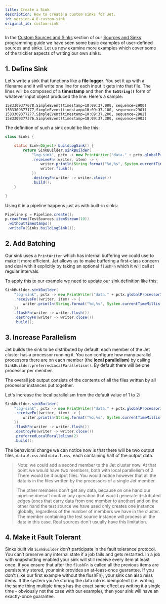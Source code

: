 ```yaml
---
title: Create a Sink
description: How to create a custom sinks for Jet.
id: version-4.0-custom-sink
original_id: custom-sink
---
```


In the [Custom Sources and Sinks](../api/sources-sinks.md#custom-sources-and-sinks)
section of our [Sources and Sinks](../api/sources-sinks.md) programming
guide we have seen some basic examples of user-defined sources and
sinks. Let us now examine more examples which cover some of the
trickier aspects of writing our own sinks.

## 1. Define Sink

Let's write a sink that functions like a **file logger**. You set it up
with a filename and it will write one line for each input it gets into
that file. The lines will be composed of a **timestamp** and then the
**`toString()`** form of whatever input object produced the line.
Here's a sample:

```text
1583309377078,SimpleEvent(timestamp=10:09:37.000, sequence=2900)
1583309377177,SimpleEvent(timestamp=10:09:37.100, sequence=2901)
1583309377277,SimpleEvent(timestamp=10:09:37.200, sequence=2902)
1583309377376,SimpleEvent(timestamp=10:09:37.300, sequence=2903)
```

The definition of such a sink could be like this:

```java
class Sinks {

    static Sink<Object> buildLogSink() {
        return SinkBuilder.sinkBuilder(
            "log-sink", pctx -> new PrintWriter("data." + pctx.globalProcessorIndex() + ".csv"))
            .receiveFn((writer, item) -> {
                writer.println(String.format("%d,%s", System.currentTimeMillis(), item.toString()));
                writer.flush();
            })
            .destroyFn(writer -> writer.close())
            .build();
    }

}
```

Using it in a pipeline happens just as with built-in sinks:

```java
Pipeline p = Pipeline.create();
p.readFrom(TestSources.itemStream(10))
 .withoutTimestamps()
 .writeTo(Sinks.buildLogSink());
```

## 2. Add Batching

Our sink uses a `PrintWriter` which has internal buffering we could use
to make it more efficient. Jet allows us to make buffering a first-class
concern and deal with it explicitly by taking an optional `flushFn`
which it will call at regular intervals.

To apply this to our example we need to update our sink definition like
this:

```java
SinkBuilder.sinkBuilder(
    "log-sink", pctx -> new PrintWriter("data." + pctx.globalProcessorIndex() + ".csv"))
    .receiveFn((writer, item) -> {
        writer.println(String.format("%d,%s", System.currentTimeMillis(), item.toString()));
    })
    .flushFn(writer -> writer.flush())
    .destroyFn(writer -> writer.close())
    .build();
```

## 3. Increase Parallelism

Jet builds the sink to be distributed by default: each member of the Jet
cluster has a processor running it. You can configure how many parallel
processors there are on each member (the **local parallelism**) by
calling `SinkBuilder.preferredLocalParallelism()`. By default there will
be one processor per member.

The overall job output consists of the contents of all the files
written by all processor instances put together.

Let's increase the local parallelism from the default value of 1 to 2:

```java
SinkBuilder.sinkBuilder(
    "log-sink", pctx -> new PrintWriter("data." + pctx.globalProcessorIndex() + ".csv"))
    .receiveFn((writer, item) -> {
        writer.println(String.format("%d,%s", System.currentTimeMillis(), item.toString()));
    })
    .flushFn(writer -> writer.flush())
    .destroyFn(writer -> writer.close())
    .preferredLocalParallelism(2)
    .build();
```

The behavioral change we can notice now is that there will be two output
files, `data.0.csv` and `data.1.csv`, each containing half of the output
data.

> Note: we could add a second member to the Jet cluster now. At that
> point we would have two members, both with local parallelism of 2.
> There would be 4 output files. You would notice however that all
> the data is in the files written by the processors of a single Jet
> member.
>
> The other members don't get any data, because on one hand our pipeline
> doesn't contain any operation that would generate distributed edges
> (ones that carry data from one member to another) and on the other
> hand the test source we have used only creates one instance globally,
> regardless of the number of members we have in the cluster. The member
> containing the test source instance will process all the data in this
> case. Real sources don't usually have this limitation.

## 4. Make it Fault Tolerant

Sinks built via `SinkBuilder` don’t participate in the fault tolerance
protocol. You can’t preserve any internal state if a job fails and gets
restarted. In a job with snapshotting enabled your sink will still
receive every item at least once. If you ensure that after the `flushFn`
is called all the previous items are persistently stored, your sink
provides an at-least-once guarantee. If you don't (like our first
example without the flushFn), your sink can also miss items. If the
system you’re storing the data into is idempotent (i.e. writing the same
thing multiple times has the exact same effect as writing it a single
time - obviously not the case with our example), then your sink will
have an exactly-once guarantee.
